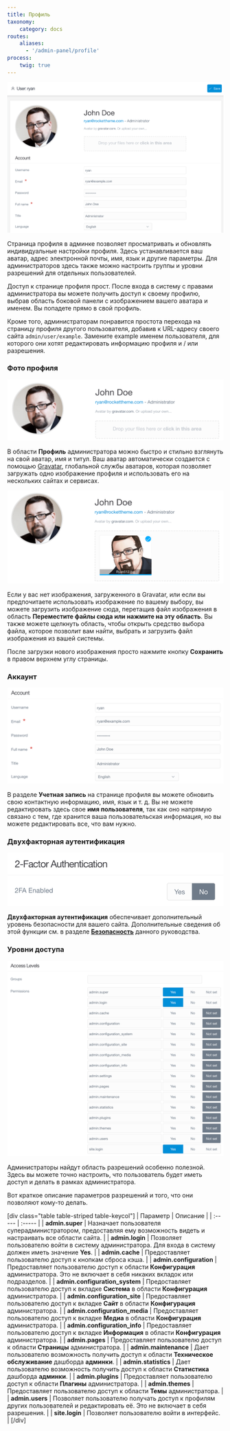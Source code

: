 ```yaml
---
title: Профиль
taxonomy:
    category: docs
routes:
    aliases:
      - '/admin-panel/profile'
process:
    twig: true
---
```


![Профиль админки](grav-profile.png?width=2030&classes=shadow)

Страница профиля в админке позволяет просматривать и обновлять индивидуальные настройки профиля. Здесь устанавливается ваш аватар, адрес электронной почты, имя, язык и другие параметры. Для администраторов здесь также можно настроить группы и уровни разрешений для отдельных пользователей.

Доступ к странице профиля прост. После входа в систему с правами администратора вы можете получить доступ к своему профилю, выбрав область боковой панели с изображением вашего аватара и именем. Вы попадете прямо в свой профиль.

Кроме того, администраторам понравится простота перехода на страницу профиля другого пользователя, добавив к URL-адресу своего сайта `admin/user/example`. Замените example именем пользователя, для которого они хотят редактировать информацию профиля и / или разрешения.

### Фото профиля

![Профиль админки](grav-profile2.png?width=1678&classes=shadow)

В области **Профиль** администратора можно быстро и стильно взглянуть на свой аватар, имя и титул. Ваш аватар автоматически создается с помощью [Gravatar](https://ru.gravatar.com/), глобальной службы аватаров, которая позволяет загружать одно изображение профиля и использовать его на нескольких сайтах и ​​сервисах.

![Профиль админки](grav-profile2b.png?width=1670&classes=shadow)

Если у вас нет изображения, загруженного в Gravatar, или если вы предпочитаете использовать изображение по вашему выбору, вы можете загрузить изображение сюда, перетащив файл изображения в область **Переместите файлы сюда или нажмите на эту область**. Вы также можете щелкнуть область, чтобы открыть средство выбора файла, которое позволит вам найти, выбрать и загрузить файл изображения из вашей системы.

После загрузки нового изображения просто нажмите кнопку **Сохранить** в правом верхнем углу страницы.

### Аккаунт

![Профиль админки](grav-profile3.png?width=1660&classes=shadow)

В разделе **Учетная запись** на странице профиля вы можете обновить свою контактную информацию, имя, язык и т. д. Вы не можете редактировать здесь свое **имя пользователя**, так как оно напрямую связано с тем, где хранится ваша пользовательская информация, но вы можете редактировать все, что вам нужно.

### Двухфакторная аутентификация

![Профиль админки](grav-profile5.png?width=918&classes=shadow)

**Двухфакторная аутентификация** обеспечивает дополнительный уровень безопасности для вашего сайта. Дополнительные сведения об этой функции см. в разделе [**Безопасность**](/security/2fa) данного руководства.

### Уровни доступа

![Профиль админки](grav-profile4.png?width=1814&classes=shadow)

Администраторы найдут область разрешений особенно полезной. Здесь вы можете точно настроить, что пользователь будет иметь доступ и делать в рамках администратора.

Вот краткое описание параметров разрешений и того, что они позволяют кому-то делать.

[div class="table table-striped table-keycol"]
| Параметр                       | Описание                                                                                                                             |
| :-----                         | :-----                                                                                                                               |
| **admin.super**                | Назначает пользователя суперадминистратором, предоставляя ему возможность видеть и настраивать все области сайта.                    |
| **admin.login**                | Позволяет пользователю войти в систему администратора. Для входа в систему должен иметь значение **Yes**.                            |
| **admin.cache**                | Предоставляет пользователю доступ к кнопкам сброса кэша.                                                                             |
| **admin.configuration**        | Предоставляет пользователю доступ к области **Конфигурация** администратора. Это не включает в себя никаких вкладок или подразделов. |
| **admin.configuration_system** | Предоставляет пользователю доступ к вкладке **Система** в области **Конфигурация** администратора.                                   |
| **admin.configuration_site**   | Предоставляет пользователю доступ к вкладке **Сайт** в области **Конфигурация** администратора.                                      |
| **admin.configuration_media**  | Предоставляет пользователю доступ к вкладке **Медиа** в области **Конфигурация** администратора.                                     |
| **admin.configuration_info**   | Предоставляет пользователю доступ к вкладке **Информация** в области **Конфигурация** администратора.                                |
| **admin.pages**                | Предоставляет пользователю доступ к области **Страницы** администратора.                                                             |
| **admin.maintenance**          | Дает пользователю возможность получить доступ к области **Техническое обслуживание** дашборда **админки**.                   |
| **admin.statistics**           | Дает пользователю возможность получить доступ к области **Статистика** дашборда **админки**.                                 |
| **admin.plugins**              | Предоставляет пользователю доступ к области **Плагины** администратора.                                                              |
| **admin.themes**               | Предоставляет пользователю доступ к области **Темы** администратора.                                                                 |
| **admin.users**                | Позволяет пользователю получать доступ к профилям других пользователей и редактировать её. Это не включает в себя разрешения.        |
| **site.login**                 | Позволяет пользователю войти в интерфейс.                                                                                            |
[/div]